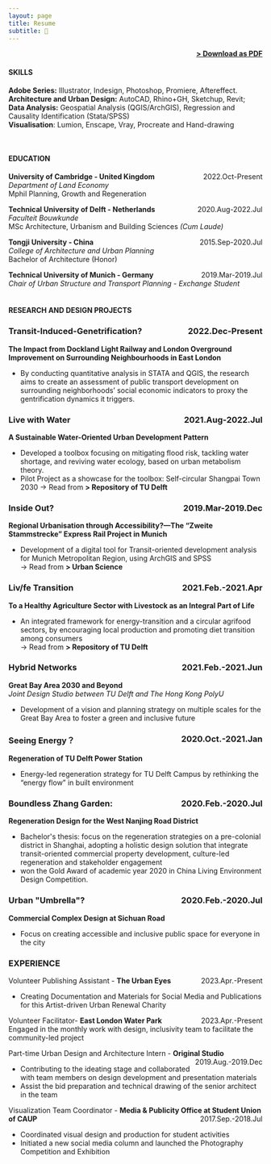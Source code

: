 ```yaml
---
layout: page
title: Resume
subtitle: 📑
---
```


<span style="float: right; "><a href="{{ '/assets/resume.pdf' | prepend: site.baseurl }}"><strong>> Download as PDF</strong></a> </span>
<br>

#### SKILLS
<strong> Adobe Series:</strong> Illustrator, Indesign, Photoshop, Promiere, Aftereffect.
<br><strong> Architecture and Urban Design:</strong> AutoCAD, Rhino+GH, Sketchup, Revit; 
<br><strong> Data Analysis:</strong> Geospatial Analysis (QGIS/ArchGIS), Regression and Causality Identification (Stata/SPSS)
<br><strong> Visualisation</strong>: Lumion, Enscape, Vray, Procreate and Hand-drawing

<br>


#### EDUCATION

**University of Cambridge - United Kingdom** <span style="float: right; ">2022.Oct-Present</span><br>
*Department of Land Economy*  
Mphil Planning, Growth and Regeneration 
<br>

**Technical University of Delft - Netherlands** <span style="float: right; ">2020.Aug-2022.Jul</span>  
*Faculteit Bouwkunde*  
MSc Architecture, Urbanism and Building Sciences *(Cum Laude)* 
<br>

**Tongji University - China** <span style="float: right; ">2015.Sep-2020.Jul</span> <br>
*College of Architecture and Urban Planning*   
Bachelor of Architecture (Honor)
<br>

**Technical University of Munich - Germany** <span style="float: right; ">2019.Mar-2019.Jul</span> <br>
*Chair of Urban Structure and Transport Planning* 
*- Exchange Student*  
<br>

#### RESEARCH AND DESIGN PROJECTS

### Transit-Induced-Genetrification? <span style="float: right; ">2022.Dec-Present</span>
**The Impact from Dockland Light Railway and London Overground Improvement on Surrounding Neighbourhoods in East London**  
 - By conducting quantitative analysis in STATA and QGIS, the research aims to create an assessment of public transport development on surrounding neighborhoods’ social economic indicators to proxy the gentrification dynamics it triggers. 


### Live with Water <span style="float: right; ">2021.Aug-2022.Jul</span>  
**A Sustainable Water-Oriented Urban Development Pattern**  
 - Developed a toolbox focusing on mitigating flood risk, tackling water shortage, and reviving water ecology, based on urban metabolism theory.<br> 
 - Pilot Project as a showcase for the toolbox: Self-circular Shangpai Town 2030
-> Read from <a url="http://resolver.tudelft.nl/uuid:ec611a54-07c1-4801-9bbd-2d4afd8ac120 "><strong>> Repository of TU Delft </strong></a> 


### Inside Out? <span style="float: right; ">2019.Mar-2019.Dec</span> 
**Regional Urbanisation through Accessibility?—The “Zweite Stammstrecke” Express Rail Project in Munich**  
 - Development of a digital tool for Transit-oriented development analysis for Munich Metropolitan Region, using ArchGIS and SPSS <br>
-> Read from <a url="https://doi.org/10.3390/urbansci4010002 "><strong>> Urban Science</strong></a>


### Liv/fe Transition <span style="float: right; ">2021.Feb.-2021.Apr</span>  
**To a Healthy Agriculture Sector with Livestock as an Integral Part of Life**
- An integrated framework for energy-transition and a circular agrifood sectors, by encouraging local production and promoting diet transition among consumers <br>
-> Read from <a url="http://resolver.tudelft.nl/uuid:95a96a98-3ec6-4857-b1d3-48089b326c4d"><strong>> Repository of TU Delft </strong></a> </span>


### Hybrid Networks <span style="float: right; ">2021.Feb.-2021.Jun</span>  
**Great Bay Area 2030 and Beyond**  
*Joint Design Studio between TU Delft and The Hong Kong PolyU*  
- Development of a vision and planning strategy on multiple scales for the Great Bay Area to foster a green and inclusive future


### Seeing Energy？<span style="float: right; ">2020.Oct.-2021.Jan</span>  
**Regeneration of TU Delft Power Station**  
- Energy-led regeneration strategy for TU Delft Campus by rethinking the “energy flow” in built environment


### Boundless Zhang Garden: <span style="float: right; ">2020.Feb.-2020.Jul</span>  
**Regeneration Design for the West Nanjing Road District**
- Bachelor's thesis: focus on the regeneration strategies on a pre-colonial district in Shanghai, adopting a holistic design solution that integrate transit-oriented commercial property development, culture-led regeneration and stakeholder engagement
- won the Gold Award of academic year 2020 in China Living Environment Design Competition.


### Urban "Umbrella"?  <span style="float: right; ">2020.Feb.-2020.Jul</span>  
**Commercial Complex Design at Sichuan Road**
- Focus on creating accessible and inclusive public space for everyone in the city


### EXPERIENCE

Volunteer Publishing Assistant - **The Urban Eyes** <span style="float: right; ">2023.Apr.-Present</span>  
- Creating Documentation and Materials for Social Media and Publications for this Artist-driven Urban Renewal Charity 
 
Volunteer Facilitator- **East London Water Park** <span style="float: right; ">2023.Apr.-Present</span>  
Engaged in the monthly work with design, inclusivity team to facilitate the community-led project  

Part-time Urban Design and Architecture Intern - **Original Studio** <span style="float: right; ">2019.Aug.-2019.Dec</span>  
- Contributing to the ideating stage and collaborated with team members on design development and presentation materials 
- Assist the bid preparation and technical drawing of the senior architect in the team  

Visualization Team Coordinator - **Media & Publicity Office at Student Union of CAUP** <span style="float: right; ">2017.Sep.-2018.Jul</span>  
- Coordinated visual design and production for student activities
- Initiated a new social media column and launched the Photography Competition and Exhibition
 
